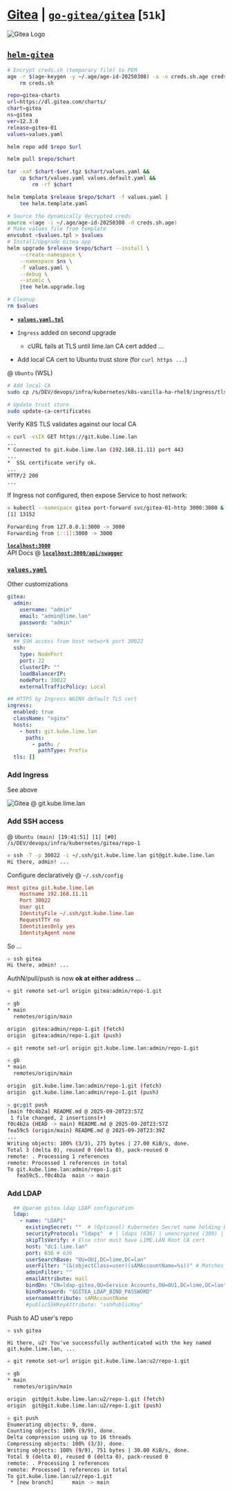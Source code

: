 # [Gitea](https://about.gitea.com/) | [`go-gitea/gitea`](https://github.com/go-gitea/gitea "GitHub") [`51k`]

![Gitea Logo](Gitea_Logo.svg)

## [`helm-gitea`](https://gitea.com/gitea/helm-gitea "gitea.com")

```bash
# Encrypt creds.sh (temporary file) to PEM
age -r $(age-keygen -y ~/.age/age-id-20250308) -a -o creds.sh.age creds.sh &&
    rm creds.sh

repo=gitea-charts
url=https://dl.gitea.com/charts/
chart=gitea
ns=gitea
ver=12.3.0
release=gitea-01
values=values.yaml

helm repo add $repo $url

helm pull $repo/$chart

tar -xaf $chart-$ver.tgz $chart/values.yaml &&
    cp $chart/values.yaml values.default.yaml &&
        rm -rf $chart

helm template $release $repo/$chart -f values.yaml |
    tee helm.template.yaml

# Source the dynamically decrypted creds
source <(age -i ~/.age/age-id-20250308 -d creds.sh.age)
# Make values file from template
envsubst <$values.tpl > $values
# Install/Upgrade Gitea app
helm upgrade $release $repo/$chart --install \
    --create-namespace \
    --namespace $ns \
    -f values.yaml \
    --debug \
    --atomic \
    |tee helm.upgrade.log

# Cleanup
rm $values

```
- [__`values.yaml.tpl`__](values.yaml.tpl)

- `Ingress` added on second upgrade
    - cURL fails at TLS until lime.lan CA cert added &hellip;
- Add local CA cert to Ubuntu trust store (for `curl https ...`)



@ `Ubuntu` (WSL)

```bash
# Add local CA
sudo cp /s/DEV/devops/infra/kubernetes/k8s-vanilla-ha-rhel9/ingress/tls/lime-DC1-CA.cer /usr/local/share/ca-certificates/lime-dc1-ca.crt

# Update trust store
sudo update-ca-certificates
```

Verify K8S TLS validates against our local CA

```bash
☩ curl -vsIX GET https://git.kube.lime.lan
...
* Connected to git.kube.lime.lan (192.168.11.11) port 443
...
*  SSL certificate verify ok.
...
HTTP/2 200
...
```

If Ingress not configured, then expose Service to host network:


```bash
☩ kubectl --namespace gitea port-forward svc/gitea-01-http 3000:3000 &
[1] 13152

Forwarding from 127.0.0.1:3000 -> 3000
Forwarding from [::1]:3000 -> 3000
```

[__`localhost:3000`__](http://localhost:3000)   
API Docs @ [__`localhost:3000/api/swagger`__](http://localhost:3000/api/swagger)



### [`values.yaml`](values.yaml)

Other customizations

```yaml
gitea:
  admin:
    username: "admin"
    email: "admin@lime.lan"
    password: "admin"

service:
  ## SSH access from host network port 30022
  ssh:
    type: NodePort
    port: 22
    clusterIP: ""
    loadBalancerIP:
    nodePort: 30022
    externalTrafficPolicy: Local

## HTTPS by Ingress NGINX default TLS cert
ingress:
  enabled: true
  className: "nginx"
  hosts:
    - host: git.kube.lime.lan
      paths:
        - path: /
          pathType: Prefix
  tls: []

```

### Add Ingress

See above 

![Gitea @ git.kube.lime.lan](./git.kube.lime.lan.png)

### Add SSH access

@ `Ubuntu (main) [19:41:51] [1] [#0] /s/DEV/devops/infra/kubernetes/gitea/repo-1`

```bash
☩ ssh -T -p 30022 -i ~/.ssh/git.kube.lime.lan git@git.kube.lime.lan
Hi there, admin! ...
```

Configure declaratively @ `~/.ssh/config`

```ini
Host gitea git.kube.lime.lan
    Hostname 192.168.11.11
    Port 30022
    User git
    IdentityFile ~/.ssh/git.kube.lime.lan
    RequestTTY no
    IdentitiesOnly yes
    IdentityAgent none
```

So &hellip;

```bash
☩ ssh gitea 
Hi there, admin! ...
```

AuthN/pull/push is now __ok at either address__ &hellip;

```bash
☩ git remote set-url origin gitea:admin/repo-1.git

☩ gb
* main
  remotes/origin/main

origin  gitea:admin/repo-1.git (fetch)
origin  gitea:admin/repo-1.git (push)
```
```bash
☩ git remote set-url origin git.kube.lime.lan:admin/repo-1.git

☩ gb
* main
  remotes/origin/main

origin  git.kube.lime.lan:admin/repo-1.git (fetch)
origin  git.kube.lime.lan:admin/repo-1.git (push)

☩ gc;git push
[main f0c4b2a] README.md @ 2025-09-20T23:57Z
 1 file changed, 2 insertions(+)
f0c4b2a (HEAD -> main) README.md @ 2025-09-20T23:57Z
fea59c5 (origin/main) README.md @ 2025-09-20T23:39Z
...
Writing objects: 100% (3/3), 275 bytes | 27.00 KiB/s, done.
Total 3 (delta 0), reused 0 (delta 0), pack-reused 0
remote: . Processing 1 references
remote: Processed 1 references in total
To git.kube.lime.lan:admin/repo-1.git
   fea59c5..f0c4b2a  main -> main

```
### Add LDAP

```yaml
  ## @param gitea.ldap LDAP configuration
  ldap:
    - name: "LDAP1"
      existingSecret: ""  # (Optional) Kubernetes Secret name holding bindPassword
      securityProtocol: "ldaps"  # | ldaps (636) | unencrypted (389) | unsecured (389)
      skipTlsVerify: # Else ctnr must have LIME.LAN Root CA cert 
      host: "dc1.lime.lan"
      port: 636 # 636
      userSearchBase: "OU=OU1,DC=lime,DC=lan"
      userFilter: "(&(objectClass=user)(sAMAccountName=%s))" # Matches AD user(s) having: Ojbect class: User
      adminFilter: ""
      emailAttribute: mail
      bindDn: "CN=ldap-gitea,OU=Service Accounts,OU=OU1,DC=lime,DC=lan"
      bindPassword: "$GITEA_LDAP_BIND_PASSWORD"
      usernameAttribute: sAMAccountName
      #publicSSHKeyAttribute: "sshPublicKey"
```

Push to AD user's repo

```bash
☩ ssh gitea
```
```plaintext
Hi there, u2! You've successfully authenticated with the key named git.kube.lime.lan, ... 
```
```bash
☩ git remote set-url origin git.kube.lime.lan:u2/repo-1.git

☩ gb
* main
  remotes/origin/main

origin  git@git.kube.lime.lan:u2/repo-1.git (fetch)
origin  git@git.kube.lime.lan:u2/repo-1.git (push)

☩ git push
Enumerating objects: 9, done.
Counting objects: 100% (9/9), done.
Delta compression using up to 16 threads
Compressing objects: 100% (3/3), done.
Writing objects: 100% (9/9), 751 bytes | 30.00 KiB/s, done.
Total 9 (delta 0), reused 0 (delta 0), pack-reused 0
remote: . Processing 1 references
remote: Processed 1 references in total
To git.kube.lime.lan:u2/repo-1.git
 * [new branch]      main -> main

```
